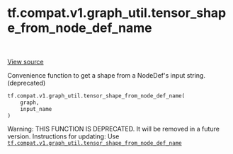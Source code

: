 <div itemscope itemtype="http://developers.google.com/ReferenceObject">
<meta itemprop="name" content="tf.compat.v1.graph_util.tensor_shape_from_node_def_name" />
<meta itemprop="path" content="Stable" />
</div>

# tf.compat.v1.graph_util.tensor_shape_from_node_def_name

<!-- Insert buttons -->

<table class="tfo-notebook-buttons tfo-api" align="left">
</table>

<a target="_blank" href="/code/stable/tensorflow/python/framework/graph_util_impl.py">View source</a>



<!-- Start diff -->
Convenience function to get a shape from a NodeDef's input string. (deprecated)

``` python
tf.compat.v1.graph_util.tensor_shape_from_node_def_name(
    graph,
    input_name
)
```



<!-- Placeholder for "Used in" -->

Warning: THIS FUNCTION IS DEPRECATED. It will be removed in a future version.
Instructions for updating:
Use <a href="../../../../tf/compat/v1/graph_util/tensor_shape_from_node_def_name.md"><code>tf.compat.v1.graph_util.tensor_shape_from_node_def_name</code></a>